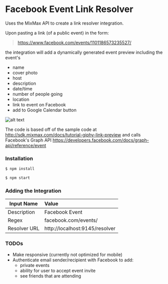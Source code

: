 # Facebook Event Link Resolver

Uses the MixMax API to create a link resolver integration. 

Upon pasting a link (of a public event) in the form:
> https://www.facebook.com/events/1101186573235527/

the integration will add a dynamically generated event preview including the event's
  - name
  - cover photo
  - host
  - description
  - date/time
  - number of people going
  - location
  - link to event on Facebook
  - add to Google Calendar button


![alt text](http://i.imgur.com/mFPjpeU.png "Sample Screenshot")


The code is based off of the sample code at http://sdk.mixmax.com/docs/tutorial-giphy-link-preview and calls Facebook's Graph API https://developers.facebook.com/docs/graph-api/reference/event

### Installation

```sh
$ npm install
```

```sh
$ npm start
```

### Adding the Integration

| Input Name    | Value         
| ------------- |:-------------|
| Description   | Facebook Event   |
| Regex         | facebook.com/events/      |
| Resolver URL  | http://localhost:9145/resolver      |


### TODOs

* Make responsive (currently not optimized for mobile)
* Authenticate email sender/recipient with Facebook to add:
	* private events
	* ability for user to accept event invite
	* see friends that are attending

